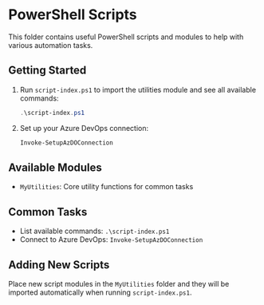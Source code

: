 # PowerShell Scripts

This folder contains useful PowerShell scripts and modules to help with various automation tasks.

## Getting Started

1. Run `script-index.ps1` to import the utilities module and see all available commands:
   ```powershell
   .\script-index.ps1
   ```

2. Set up your Azure DevOps connection:
   ```powershell
   Invoke-SetupAzDOConnection
   ```

## Available Modules

- `MyUtilities`: Core utility functions for common tasks

## Common Tasks

- List available commands: `.\script-index.ps1`
- Connect to Azure DevOps: `Invoke-SetupAzDOConnection`

## Adding New Scripts

Place new script modules in the `MyUtilities` folder and they will be imported automatically when running `script-index.ps1`.